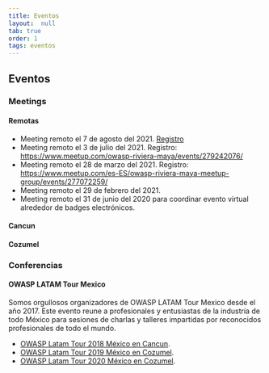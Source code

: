 ```yaml
---
title: Eventos
layout:  null
tab: true
order: 1
tags: eventos
---
```


## Eventos

### Meetings

#### Remotas
* Meeting remoto el 7 de agosto del 2021. [Registro](https://www.meetup.com/owasp-riviera-maya/events/279659208/)
* Meeting remoto el 3 de julio del 2021. Registro: https://www.meetup.com/owasp-riviera-maya/events/279242076/
* Meeting remoto el 28 de marzo del 2021. Registro: https://www.meetup.com/es-ES/owasp-riviera-maya-meetup-group/events/277072259/
* Meeting remoto el 29 de febrero del 2021.
* Meeting remoto el 31 de junio del 2020 para coordinar evento virtual alrededor de badges electrónicos.

#### Cancun

#### Cozumel

### Conferencias

#### OWASP LATAM Tour Mexico

Somos orgullosos organizadores de OWASP LATAM Tour Mexico desde el año 2017. Este evento reune a profesionales y entusiastas de la industría de todo México para sesiones de charlas y talleres impartidas por reconocidos profesionales de todo el mundo. 
* [OWASP Latam Tour 2018 México en Cancun](https://www.youtube.com/watch?v=2ZpvVAzjHYY).
* [OWASP Latam Tour 2019 México en Cozumel](https://www.youtube.com/watch?v=LDQyjAhumOo).
* [OWASP Latam Tour 2020 México en Cozumel](#).
